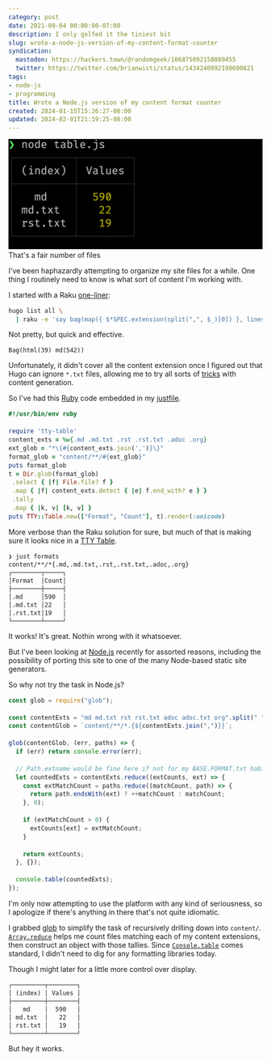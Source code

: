 ```yaml
---
category: post
date: 2021-09-04 00:00:00-07:00
description: I only golfed it the tiniest bit
slug: wrote-a-node-js-version-of-my-content-format-counter
syndication:
  mastodon: https://hackers.town/@randomgeek/106875092158089455
  twitter: https://twitter.com/brianwisti/status/1434240892198690821
tags:
- node-js
- programming
title: Wrote a Node.js version of my content format counter
created: 2024-01-15T15:26:27-08:00
updated: 2024-02-01T21:19:25-08:00
---
```


![attachments/img/2021/cover-2021-09-04.png](../../../attachments/img/2021/cover-2021-09-04.png)
That's a fair number of files

I've been haphazardly attempting to organize my site files for a while. One thing I routinely need to know is what sort of content I'm working with.

I started with a Raku [one-liner](../../2020/03/listing-hugo-content-extensions-with-raku.md):

````bash
hugo list all \
  | raku -e 'say bag(map({ $*SPEC.extension(split(",", $_)[0]) }, lines[1..*]))'
````

Not pretty, but quick and effective.

````text
Bag(html(39) md(542))
````

Unfortunately, it didn't cover all the content extension once I figured out that Hugo can ignore `*.txt` files, allowing me to try all sorts of [tricks](../08/trying-a-thing-with-neovim.md) with content generation.

So I've had this [Ruby](../../../card/Ruby.md) code embedded in my [justfile](../../../config/justfile.md).

````ruby
#!/usr/bin/env ruby

require 'tty-table'
content_exts = %w{.md .md.txt .rst .rst.txt .adoc .org}
ext_glob = "*\{#{content_exts.join(',')}\}"
format_glob = "content/**/#{ext_glob}"
puts format_glob
t = Dir.glob(format_glob)
 .select { |f| File.file? f }
 .map { |f| content_exts.detect { |e| f.end_with? e } }
 .tally
 .map { |k, v| [k, v] }
puts TTY::Table.new(["Format", "Count"], t).render(:unicode)
````

More verbose than the Raku solution for sure, but much of that is making sure it looks nice in a [TTY Table](https://github.com/piotrmurach/tty-table).

````text
❯ just formats
content/**/*{.md,.md.txt,.rst,.rst.txt,.adoc,.org}
┌────────┬─────┐
│Format  │Count│
├────────┼─────┤
│.md     │590  │
│.md.txt │22   │
│.rst.txt│19   │
└────────┴─────┘
````

It works! It's great. Nothin wrong with it whatsoever.

But I've been looking at [Node.js](../../../card/Node.js.md) recently for assorted reasons, including the possibility of porting this site to one of the many Node-based static site generators.

So why not try the task in Node.js?

````javascript
const glob = require("glob");

const contentExts = "md md.txt rst rst.txt adoc adoc.txt org".split(" ");
const contentGlob = `content/**/*.{${contentExts.join(",")}}`;

glob(contentGlob, (err, paths) => {
  if (err) return console.error(err);

  // Path.extname would be fine here if not for my BASE.FORMAT.txt habit
  let countedExts = contentExts.reduce((extCounts, ext) => {
    const extMatchCount = paths.reduce((matchCount, path) => {
      return path.endsWith(ext) ? ++matchCount : matchCount;
    }, 0);

    if (extMatchCount > 0) {
      extCounts[ext] = extMatchCount;
    }

    return extCounts;
  }, {});

  console.table(countedExts);
});
````

I'm only now attempting to use the platform with any kind of seriousness, so I apologize if there's anything in there that's not quite idiomatic.

I grabbed [glob](https://github.com/isaacs/node-glob) to simplify the task of recursively drilling down into `content/`. [`Array.reduce`](https://developer.mozilla.org/en-US/docs/Web/JavaScript/Reference/Global_Objects/Array/Reduce) helps me count files matching each of my content extensions, then construct an object with those tallies. Since [`Console.table`](https://nodejs.org/dist/latest-v14.x/docs/api/console.html#console_console_table_tabulardata_properties) comes standard, I didn't need to dig for any formatting libraries today.

Though I might later for a little more control over display.

````text
┌─────────┬────────┐
│ (index) │ Values │
├─────────┼────────┤
│   md    │  590   │
│ md.txt  │   22   │
│ rst.txt │   19   │
└─────────┴────────┘
````

But hey it works.

